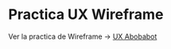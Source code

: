 # Practica UX Wireframe

Ver la practica de Wireframe -> [UX Abobabot](https://miro.com/app/board/uXjVOJ2xIdw=/)
